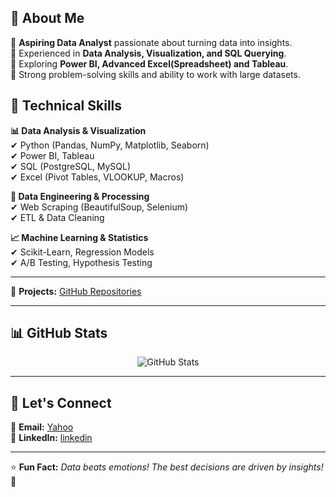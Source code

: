 
## 📌 About Me
🔹 **Aspiring Data Analyst** passionate about turning data into insights.  
🔹 Experienced in **Data Analysis, Visualization, and SQL Querying**.  
🔹 Exploring **Power BI, Advanced Excel(Spreadsheet) and Tableau**.  
🔹 Strong problem-solving skills and ability to work with large datasets.  

## 🚀 Technical Skills
**📊 Data Analysis & Visualization**  
✔ Python (Pandas, NumPy, Matplotlib, Seaborn)  
✔ Power BI, Tableau  
✔ SQL (PostgreSQL, MySQL)  
✔ Excel (Pivot Tables, VLOOKUP, Macros)  

**📂 Data Engineering & Processing**  
✔ Web Scraping (BeautifulSoup, Selenium)   
✔ ETL & Data Cleaning  

**📈 Machine Learning & Statistics**  
✔ Scikit-Learn, Regression Models  
✔ A/B Testing, Hypothesis Testing  

---

📌 **Projects:** [GitHub Repositories](https://github.com/rajatp3066?tab=repositories)

---

## 📊 GitHub Stats
<p align="center">
  <img src="https://github-readme-stats.vercel.app/api?username=rajatp3066&show_icons=true&theme=radical" alt="GitHub Stats" />
</p>

---

## 🔗 Let's Connect
📧 **Email:** [Yahoo](mailto:rajatk.patel@yahoo.com)  
💼 **LinkedIn:** [linkedin](https://www.linkedin.com/in/rp17/)   

---

⭐ **Fun Fact:** _Data beats emotions! The best decisions are driven by insights!_ 🚀  
